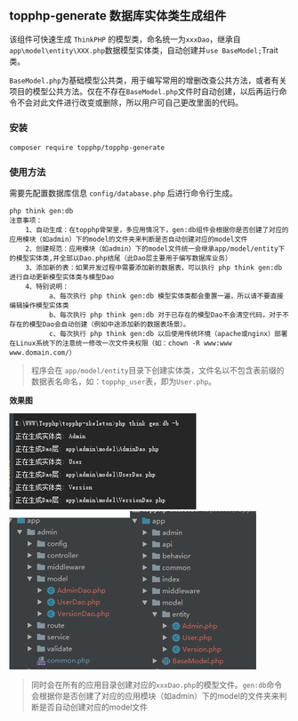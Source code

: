 ## topphp-generate 数据库实体类生成组件

该组件可快速生成 `ThinkPHP` 的模型类，命名统一为`xxxDao`，继承自 `app\model\entity\XXX.php`数据模型实体类，自动创建并`use BaseModel;`Trait类。

`BaseModel.php`为基础模型公共类，用于编写常用的增删改查公共方法，或者有关项目的模型公共方法。仅在不存在`BaseModel.php`文件时自动创建，以后再运行命令不会对此文件进行改变或删除，所以用户可自己更改里面的代码。


### 安装

```bash
composer require topphp/topphp-generate
```

### 使用方法

需要先配置数据库信息 `config/database.php` 后进行命令行生成。

```shell
php think gen:db
注意事项：
    1、自动生成：在topphp骨架里，多应用情况下，gen:db组件会根据你是否创建了对应的应用模块（如admin）下的model的文件夹来判断是否自动创建对应的model文件
    2、创建规范：应用模块（如admin）下的model文件统一会继承app/model/entity下的模型实体类,并全部以Dao.php结尾（此Dao层主要用于编写数据库业务）
    3、添加新的表：如果开发过程中需要添加新的数据表，可以执行 php think gen:db 进行自动更新模型实体类与模型Dao
    4、特别说明：
          a、每次执行 php think gen:db 模型实体类都会重置一遍，所以请不要直接编辑操作模型实体类
          b、每次执行 php think gen:db 对于已存在的模型Dao不会清空代码，对于不存在的模型Dao会自动创建（例如中途添加新的数据表场景）。
          c、每次执行 php think gen:db 以后使用传统环境（apache或nginx）部署在Linux系统下的注意统一修改一次文件夹权限（如：chown -R www:www www.domain.com/）
```

> 程序会在 `app/model/entity`目录下创建实体类，文件名以不包含表前缀的数据表名命名，如：`topphp_user`表，即为`User.php`。

**效果图**

![](/assets/db.png)![](/assets/gendb1.png)![](/assets/gendb2.png)

> 同时会在所有的应用目录创建对应的`xxxDao.php`的模型文件。`gen:db`命令会根据你是否创建了对应的应用模块（如admin）下的model的文件夹来判断是否自动创建对应的model文件

